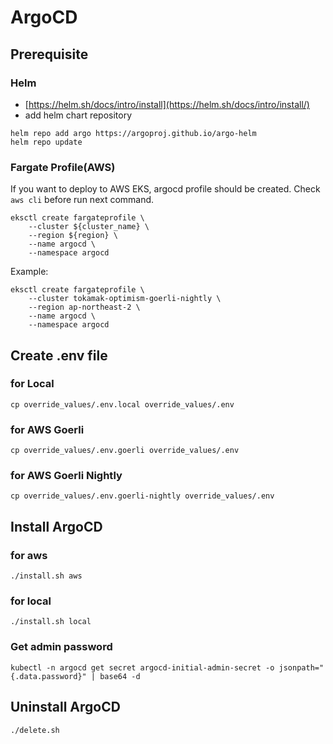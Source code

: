 # ArgoCD

## Prerequisite

### Helm

* [https://helm.sh/docs/intro/install](https://helm.sh/docs/intro/install/)
* add helm chart repository

```
helm repo add argo https://argoproj.github.io/argo-helm
helm repo update
```

### Fargate Profile(AWS)

If you want to deploy to AWS EKS, argocd profile should be created.
Check `aws cli` before run next command.

```
eksctl create fargateprofile \
    --cluster ${cluster_name} \
    --region ${region} \
    --name argocd \
    --namespace argocd
```

Example:

```
eksctl create fargateprofile \
    --cluster tokamak-optimism-goerli-nightly \
    --region ap-northeast-2 \
    --name argocd \
    --namespace argocd
```

## Create .env file

### for Local

```
cp override_values/.env.local override_values/.env
```

### for AWS Goerli

```
cp override_values/.env.goerli override_values/.env
```

### for AWS Goerli Nightly

```
cp override_values/.env.goerli-nightly override_values/.env
```

## Install ArgoCD

### for aws

```
./install.sh aws
```

### for local

```
./install.sh local
```

### Get admin password

```
kubectl -n argocd get secret argocd-initial-admin-secret -o jsonpath="{.data.password}" | base64 -d
```

## Uninstall ArgoCD

```
./delete.sh
```
